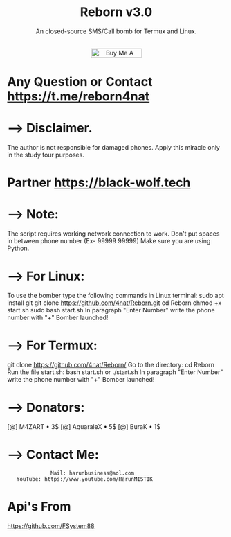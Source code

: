 <h1 align="center">Reborn v3.0</h1>
<p align="center">An closed-source SMS/Call bomb for Termux and Linux.</p><br>
<div style="text-align:center"><a href="https://www.buymeacoffee.com/D25JXve" target="_blank"><img src="https://cdn.buymeacoffee.com/buttons/lato-violet.png" alt="Buy Me A Coffee Please :)" style="height:21px;width:117px;"></a></div>


# Any Question or Contact https://t.me/reborn4nat
# --> Disclaimer.
The author is not responsible for damaged phones. Apply this miracle only in the study tour purposes.
# Partner https://black-wolf.tech
# --> Note:
 The script requires working network connection to work.
 Don't put spaces in between phone number (Ex- 99999 99999)
 Make sure you are using Python.

# --> For Linux:
To use the bomber type the following commands in Linux terminal:
 sudo apt install git
 git clone https://github.com/4nat/Reborn.git
 cd Reborn
 chmod +x start.sh
 sudo bash start.sh
 In paragraph "Enter Number" write the phone number with "+"
 Bomber launched!

# --> For Termux:
git clone https://github.com/4nat/Reborn/
 Go to the directory:
 cd Reborn
 Run the file start.sh: bash start.sh or ./start.sh
 In paragraph "Enter Number" write the phone number with "+"
 Bomber launched!
# --> Donators:
 [@] M4ZART • 3$
 [@] AquaraleX • 5$
 [@] BuraK • 1$

# --> Contact Me:
                  Mail: harunbusiness@aol.com 
       YouTube: https://www.youtube.com/HarunMISTIK
       
# Api's From
https://github.com/FSystem88
